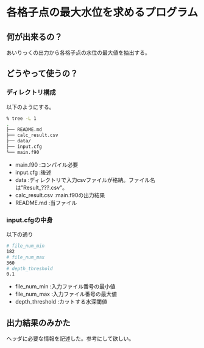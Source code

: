# 各格子点の最大水位を求めるプログラム
## 何が出来るの？
あいりっくの出力から各格子点の水位の最大値を抽出する。

## どうやって使うの？
### ディレクトリ構成
以下のようにする。
```zsh
% tree -L 1                                                                                                                                                                                        [4:49:04]
.
├── README.md
├── calc_result.csv
├── data/
├── input.cfg
└── main.f90
```
- main.f90        :コンパイル必要
- input.cfg       :後述
- data            :ディレクトリで入力csvファイルが格納。ファイル名は"Result_???.csv"。
- calc_result.csv :main.f90の出力結果
- README.md       :当ファイル

### input.cfgの中身
以下の通り
```sh
# file_num_min 
182
# file_num_max
360
# depth_threshold
0.1
```
- file_num_min    :入力ファイル番号の最小値
- file_num_max    :入力ファイル番号の最大値
- depth_threshold :カットする水深閾値

## 出力結果のみかた
ヘッダに必要な情報を記述した。参考にして欲しい。